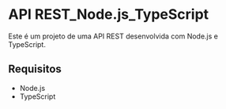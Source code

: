 # API REST_Node.js_TypeScript

Este é um projeto de uma API REST desenvolvida com Node.js e TypeScript.

## Requisitos
- Node.js
- TypeScript
